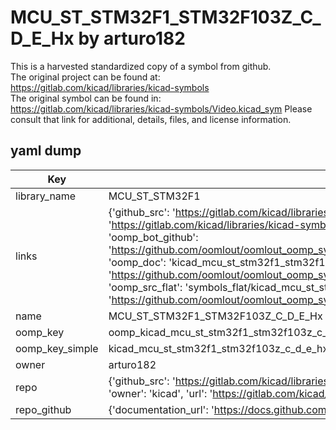 # MCU_ST_STM32F1_STM32F103Z_C_D_E_Hx by arturo182  
This is a harvested standardized copy of a symbol from github.  
The original project can be found at:  
https://gitlab.com/kicad/libraries/kicad-symbols  
The original symbol can be found in:
https://gitlab.com/kicad/libraries/kicad-symbols/Video.kicad_sym
Please consult that link for additional, details, files, and license information.  
## yaml dump  
| Key | Value |  
| --- | --- |  
| library_name | MCU_ST_STM32F1 |  
| links | {'github_src': 'https://gitlab.com/kicad/libraries/kicad-symbols/Video.kicad_sym', 'github_src_repo': 'https://gitlab.com/kicad/libraries/kicad-symbols', 'oomp_bot': 'kicad_mcu_st_stm32f1_stm32f103z_c_d_e_hx/working', 'oomp_bot_github': 'https://github.com/oomlout/oomlout_oomp_symbol_bot/tree/main/kicad_mcu_st_stm32f1_stm32f103z_c_d_e_hx/working', 'oomp_doc': 'kicad_mcu_st_stm32f1_stm32f103z_c_d_e_hx/working', 'oomp_doc_github': 'https://github.com/oomlout/oomlout_oomp_symbol_doc/tree/main/kicad_mcu_st_stm32f1_stm32f103z_c_d_e_hx/working', 'oomp_src_flat': 'symbols_flat/kicad_mcu_st_stm32f1_stm32f103z_c_d_e_hx/working', 'oomp_src_flat_github': 'https://github.com/oomlout/oomlout_oomp_symbol_src/tree/main/kicad_mcu_st_stm32f1_stm32f103z_c_d_e_hx/working'} |  
| name | MCU_ST_STM32F1_STM32F103Z_C_D_E_Hx |  
| oomp_key | oomp_kicad_mcu_st_stm32f1_stm32f103z_c_d_e_hx |  
| oomp_key_simple | kicad_mcu_st_stm32f1_stm32f103z_c_d_e_hx |  
| owner | arturo182 |  
| repo | {'github_src': 'https://gitlab.com/kicad/libraries/kicad-symbols/Video.kicad_sym', 'name': 'libraries/kicad-symbols', 'owner': 'kicad', 'url': 'https://gitlab.com/kicad/libraries/kicad-symbols'} |  
| repo_github | {'documentation_url': 'https://docs.github.com/rest/repos/repos#get-a-repository', 'message': 'Not Found'} |  

